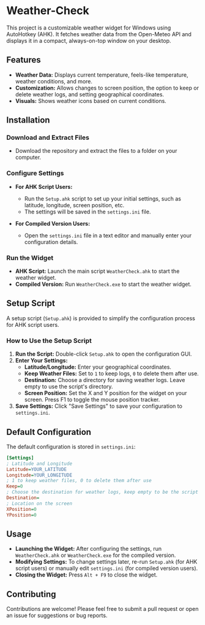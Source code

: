 # Weather-Check

This project is a customizable weather widget for Windows using AutoHotkey (AHK). It fetches weather data from the Open-Meteo API and displays it in a compact, always-on-top window on your desktop.

## Features

- **Weather Data:** Displays current temperature, feels-like temperature, weather conditions, and more.
- **Customization:** Allows changes to screen position, the option to keep or delete weather logs, and setting geographical coordinates.
- **Visuals:** Shows weather icons based on current conditions.

## Installation

### Download and Extract Files

- Download the repository and extract the files to a folder on your computer.

### Configure Settings

- **For AHK Script Users:** 
    - Run the `Setup.ahk` script to set up your initial settings, such as latitude, longitude, screen position, etc.
    - The settings will be saved in the `settings.ini` file.

- **For Compiled Version Users:**
    - Open the `settings.ini` file in a text editor and manually enter your configuration details.

### Run the Widget

- **AHK Script:** Launch the main script `WeatherCheck.ahk` to start the weather widget.
- **Compiled Version:** Run `WeatherCheck.exe` to start the weather widget.

## Setup Script

A setup script (`Setup.ahk`) is provided to simplify the configuration process for AHK script users.

### How to Use the Setup Script

1. **Run the Script:** Double-click `Setup.ahk` to open the configuration GUI.
2. **Enter Your Settings:**
    - **Latitude/Longitude:** Enter your geographical coordinates.
    - **Keep Weather Files:** Set to `1` to keep logs, `0` to delete them after use.
    - **Destination:** Choose a directory for saving weather logs. Leave empty to use the script's directory.
    - **Screen Position:** Set the X and Y position for the widget on your screen. Press F1 to toggle the mouse position tracker.
3. **Save Settings:** Click "Save Settings" to save your configuration to `settings.ini`.

## Default Configuration

The default configuration is stored in `settings.ini`:

```ini
[Settings]
; Latitude and Longitude
Latitude=YOUR_LATITUDE
Longitude=YOUR_LONGITUDE
; 1 to keep weather files, 0 to delete them after use
Keep=0
; Choose the destination for weather logs, keep empty to be the script's location
Destination=
; Location on the screen
XPosition=0
YPosition=0
```

## Usage

- **Launching the Widget:** After configuring the settings, run `WeatherCheck.ahk` or `WeatherCheck.exe` for the compiled version.
- **Modifying Settings:** To change settings later, re-run `Setup.ahk` (for AHK script users) or manually edit `settings.ini` (for compiled version users).
- **Closing the Widget:** Press `Alt + F9` to close the widget.

## Contributing

Contributions are welcome! Please feel free to submit a pull request or open an issue for suggestions or bug reports.
